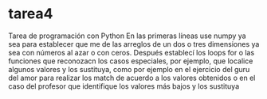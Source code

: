 # tarea4
Tarea de programación con Python
En las primeras líneas use numpy ya sea para establecer que me de las arreglos de un dos o tres dimensiones ya sea con números al azar o con ceros. Después establecí los loops for o las funciones que reconozacn los casos especiales, por ejemplo,  que localice algunos valores y los sustituya, como por ejemplo en el ejercicio del guru del amor para realizar los match de acuerdo a los valores obtenidos o en el caso del profesor que identifique los valores más bajos y los sustituya
